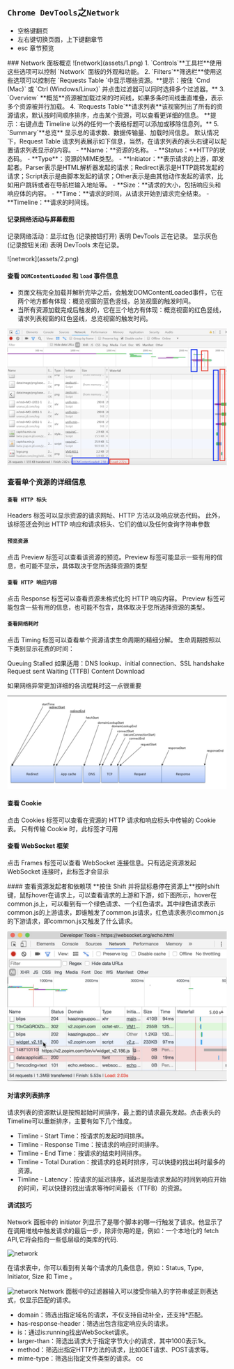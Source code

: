 ## **`Chrome DevTools`之`Network`**

- 空格键翻页
- 左右键切换页面，上下键翻章节
- esc 章节预览

<hor />
### Network 面板概览

<ver />
![network](assets/1.png)

<ver />
1. `Controls`**工具栏**使用这些选项可以控制 `Network` 面板的外观和功能。
2. `Filters`**筛选栏**使用这些选项可以控制在 `Requests Table `中显示哪些资源。**提示：按住 `Cmd (Mac)` 或 `Ctrl (Windows/Linux)` 并点击过滤器可以同时选择多个过滤器。**
3. `Overview` **概览**资源被加载过来的时间线，如果多条时间线垂直堆叠，表示多个资源被并行加载。

<ver />
4. `Requests Table`**请求列表**该视窗列出了所有的资源请求，默认按时间顺序排序，点击某个资源，可以查看更详细的信息。 **提示：右键点击 Timeline 以外的任何一个表格标题可以添加或移除信息列。**
5. `Summary`**总览** 显示总的请求数、数据传输量、加载时间信息。

<ver />
默认情况下，Request Table 请求列表展示如下信息，当然，在请求列表的表头右键可以配置请求列表显示的内容。
- **Name：**资源的名称。
- **Status：**HTTP的状态码。
- **Type**：资源的MIME类型。
- **Initiator：**表示请求的上游，即发起者。Parser表示是HTML解析器发起的请求；Redirect表示是HTTP跳转发起的请求；Script表示是由脚本发起的请求；Other表示是由其他动作发起的请求，比如用户跳转或者在导航栏输入地址等。
- **Size：**请求的大小，包括响应头和响应体的内容。
- **Time：**请求的时间，从请求开始到请求完全结束。
- **Timeline：**请求的时间线。



<hor />

#### 记录网络活动与屏幕截图

<ver />

记录网络活动：显示红色 (记录按钮打开) 表明 DevTools 正在记录。 显示灰色 (记录按钮关闭) 表明 DevTools 未在记录。

<ver />
![network](assets/2.png)

<hor />

#### 查看 `DOMContentLoaded` 和 `load` 事件信息

<ver />

- 页面文档完全加载并解析完毕之后，会触发DOMContentLoaded事件，它在两个地方都有体现：概览视窗的蓝色竖线，总览视窗的触发时间。
- 当所有资源加载完成后触发的，它在三个地方有体现：概览视窗的红色竖线，请求列表视窗的红色竖线，总览视窗的触发时间。

<ver />

![network](assets/3.png)

<hor />

### 查看单个资源的详细信息

<ver />

#### `查看 HTTP 标头`

Headers 标签可以显示资源的请求网址、HTTP 方法以及响应状态代码。 此外，该标签还会列出 HTTP 响应和请求标头、它们的值以及任何查询字符串参数

<ver />

#### `预览资源`

点击 Preview 标签可以查看该资源的预览。Preview 标签可能显示一些有用的信息，也可能不显示，具体取决于您所选择资源的类型

<ver />

#### `查看 HTTP 响应内容`

点击 Response 标签可以查看资源未格式化的 HTTP 响应内容。 Preview 标签可能包含一些有用的信息，也可能不包含，具体取决于您所选择资源的类型。

<ver />

#### `查看网络耗时`

点击 Timing 标签可以查看单个资源请求生命周期的精细分解。
生命周期按照以下类别显示花费的时间：

Queuing
Stalled
如果适用：DNS lookup、initial connection、SSL handshake
Request sent
Waiting (TTFB)
Content Download

<ver />

如果网络异常更加详细的各流程耗时这一点很重要

![network](assets/4.png)

<hor />

#### 查看 Cookie

点击 Cookies 标签可以查看在资源的 HTTP 请求和响应标头中传输的 Cookie 表。 只有传输 Cookie 时，此标签才可用

<hor />

#### 查看 WebSocket 框架

点击 Frames 标签可以查看 WebSocket 连接信息。只有选定资源发起 WebSocket 连接时，此标签才会显示

<hor />
#### 查看资源发起者和依赖项
**按住 Shift 并将鼠标悬停在资源上**按时shift键，鼠标hover在请求上，可以查看请求的上游和下游，如下图所示，hover在common.js上，可以看到有一个绿色请求、一个红色请求。其中绿色请求表示common.js的上游请求，即谁触发了common.js请求，红色请求表示common.js的下游请求，即common.js又触发了什么请求。

<ver />

![network](assets/5.png)

<ver />

#### 对请求列表排序
请求列表的资源默认是按照起始时间排序，最上面的请求最先发起。点击表头的Timeline可以重新排序，主要有如下几个维度。
- Timline - Start Time：按请求的发起时间排序。
- Timline - Response Time：按请求的响应时间排序。
- Timline - End Time：按请求的结束时间排序。
- Timline - Total Duration：按请求的总耗时排序，可以快捷的找出耗时最多的资源。
- Timline - Latency：按请求的延迟排序，延迟是指请求发起的时间到响应开始的时间，可以快捷的找出请求等待时间最长（TTFB）的资源。

<ver />

<hor />

#### 调试技巧

<ver />

Network 面板中的 initiator 列显示了是哪个脚本的哪一行触发了请求。他显示了在调用堆栈中触发请求的最后一步，除非你用的是，例如：一个本地化的 fetch API,它将会指向一些低层级的类库的代码.
<ver />

![network](http://user-gold-cdn.xitu.io/2018/12/29/167f8282477941b8?imageslim)

<ver />

在请求表中，你可以看到有关每个请求的几条信息，例如：Status, Type, Initiator, Size 和 Time 。
<ver />

![network](http://user-gold-cdn.xitu.io/2018/12/29/167f828279b0b397?imageslim)
<ver />
Network 面板中的过滤器输入可以接受你输入的字符串或正则表达式，仅显示匹配的请求。 
- domain：筛选出指定域名的请求，不仅支持自动补全，还支持*匹配。
- has-response-header：筛选出包含指定响应头的请求。
- is：通过is:running找出WebSocket请求。
- larger-than：筛选出请求大于指定字节大小的请求，其中1000表示1k。
- method：筛选出指定HTTP方法的请求，比如GET请求、POST请求等。
- mime-type：筛选出指定文件类型的请求。
cc




